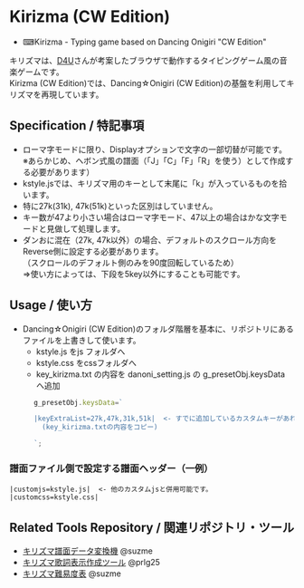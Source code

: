 # Kirizma (CW Edition)
- ⌨Kirizma - Typing game based on Dancing Onigiri "CW Edition"

キリズマは、[D4U](http://noia.g3.xrea.com/)さんが考案したブラウザで動作するタイピングゲーム風の音楽ゲームです。  
Kirizma (CW Edition)では、Dancing☆Onigiri (CW Edition)の基盤を利用してキリズマを再現しています。

## Specification / 特記事項
- ローマ字モードに限り、Displayオプションで文字の一部切替が可能です。  
※あらかじめ、ヘボン式風の譜面（「J」「C」「F」「R」を使う）として作成する必要があります）
- kstyle.jsでは、キリズマ用のキーとして末尾に「k」が入っているものを拾います。
- 特に27k(31k), 47k(51k)といった区別はしていません。
- キー数が47より小さい場合はローマ字モード、47以上の場合はかな文字モードと見做して処理します。
- ダンおに混在（27k, 47k以外）の場合、デフォルトのスクロール方向をReverse側に設定する必要があります。  
（スクロールのデフォルト側のみを90度回転しているため）  
⇒使い方によっては、下段を5key以外にすることも可能です。

## Usage / 使い方
- Dancing☆Onigiri (CW Edition)のフォルダ階層を基本に、リポジトリにあるファイルを上書きして使います。
   - kstyle.js  をjs フォルダへ
   - kstyle.css をcssフォルダへ
   - key_kirizma.txt の内容を danoni_setting.js の g_presetObj.keysData へ追加
```javascript
      g_presetObj.keysData=`

      |keyExtraList=27k,47k,31k,51k|  <- すでに追加しているカスタムキーがあればそれも足します
        (key_kirizma.txtの内容をコピー)

      `;
```

### 譜面ファイル側で設定する譜面ヘッダー（一例）
```
|customjs=kstyle.js|  <- 他のカスタムjsと併用可能です。
|customcss=kstyle.css|
```

## Related Tools Repository / 関連リポジトリ・ツール
- [キリズマ譜面データ変換機](https://github.com/suzme/kirizma-converter) @suzme
- [キリズマ歌詞表示作成ツール](https://github.com/prlg25/kirizma_lyric) @prlg25
- [キリズマ難易度表](https://github.com/suzme/kirizma) @suzme
